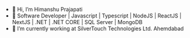 - 👋 Hi, I’m Himanshu Prajapati
- 👀 Software Developer | Javascript | Typescript | NodeJS | ReactJS | NextJS | .NET | .NET CORE | SQL Server | MongoDB
- 🌱 I’m currently working at SilverTouch Technologies Ltd. Ahemdabad

<!---
HimanshuPrajapati25/HimanshuPrajapati25 is a ✨ special ✨ repository because its `README.md` (this file) appears on your GitHub profile.
You can click the Preview link to take a look at your changes.
--->
